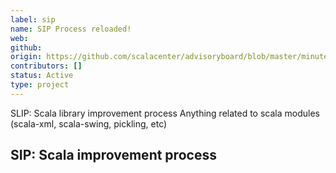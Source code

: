 ```yaml
---
label: sip
name: SIP Process reloaded!
web:
github:
origin: https://github.com/scalacenter/advisoryboard/blob/master/minutes/001-2016-q2.md#proposal-scp-004-center-to-coordinate-sipslip-process
contributors: []
status: Active
type: project
---
```

SLIP: Scala library improvement process
Anything related to scala modules (scala-xml, scala-swing, pickling, etc)

SIP: Scala improvement process
---